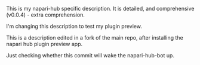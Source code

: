 This is my napari-hub specific description. It is detailed, and comprehensive (v0.0.4) - extra comprehension.

I'm changing this description to test my plugin preview.

This is a description edited in a fork of the main repo, after installing the napari hub plugin preview app.

Just checking whether this commit will wake the napari-hub-bot up.
